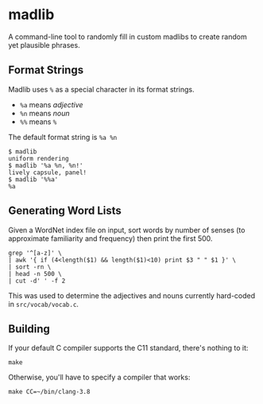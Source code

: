 madlib
======

A command-line tool to randomly fill in custom madlibs to create random yet
plausible phrases.

Format Strings
--------------

Madlib uses `%` as a special character in its format strings.

 * `%a` means *adjective*
 * `%n` means *noun*
 * `%%` means `%`

The default format string is `%a %n`

    $ madlib
    uniform rendering
    $ madlib '%a %n, %n!'
    lively capsule, panel!
    $ madlib '%%a'
    %a

Generating Word Lists
---------------------

Given a WordNet index file on input, sort words by number of senses (to
approximate familiarity and frequency) then print the first 500.

    grep '^[a-z]' \
    | awk '{ if (4<length($1) && length($1)<10) print $3 " " $1 }' \
    | sort -rn \
    | head -n 500 \
    | cut -d' ' -f 2

This was used to determine the adjectives and nouns currently hard-coded in
`src/vocab/vocab.c`.

Building
--------

If your default C compiler supports the C11 standard, there's nothing to it:

    make

Otherwise, you'll have to specify a compiler that works:

    make CC=~/bin/clang-3.8

